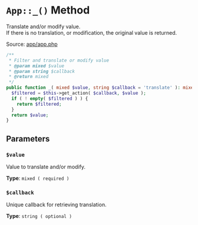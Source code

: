 # `App::_()` Method
Translate and/or modify value.       
If there is no translation, or modification, the original value is returned.

Source: [app/app.php](https://github.com/BoidCMS/BoidCMS/blob/master/app/app.php)
```php
/**
 * Filter and translate or modify value
 * @param mixed $value
 * @param string $callback
 * @return mixed
 */
public function _( mixed $value, string $callback = 'translate' ): mixed {
  $filtered = $this->get_action( $callback, $value );
  if ( ! empty( $filtered ) ) {
    return $filtered;
  }
  return $value;
}
```

## Parameters

### `$value`
Value to translate and/or modify.     

**Type**: `mixed ( required )`

### `$callback`
Unique callback for retrieving translation.       

**Type**: `string ( optional )`
